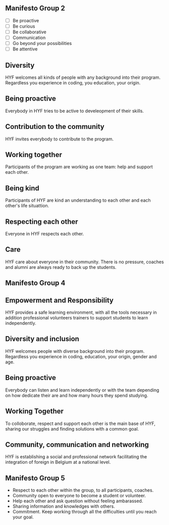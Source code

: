 <!--
- [ ] What do you believe are the core values at HackYourFuture?
- [ ] Discuss it with your team-members
- [ ] Write a HYF-manifesto in 5-10 sentences
-->

## Manifesto Group 2

- [ ] Be proactive
- [ ] Be curious
- [ ] Be collaborative
- [ ] Communication
- [ ] Go beyond your possibilities
- [ ] Be attentive

## Diversity 
HYF welcomes all kinds of people with any background into their program. Regardless you experience in coding, you education, your origin.
## Being proactive
Everybody in HYF tries to be active to develeopment of their skills.
## Contribution to the community
HYF invites everybody to contribute to the program.
## Working together
Participants of the program are working as one team: help and support each other.
## Being kind
Participants of HYF are kind an understanding to each other and each other's life situattion.
## Respecting each other
Everyone in HYF respects each other.
## Care
HYF care about everyone in their community. There is no pressure, coaches and alumni are always ready to back up the students.


## Manifesto Group 4

## Empowerment and Responsibility 
HYF provides a safe learning environment, with all the tools necessary in addition professional volunteers trainers to  support  students to learn independently.

## Diversity and inclusion 

HYF welcomes people with diverse background into their program. Regardless you experience in coding, education, your origin, gender and age.
## Being proactive

Everybody can listen and learn independently or with the team depending on how dedicate their are and how many hours they spend studying.
## Working Together 

To colloborate, respect and support each other is the main base of HYF, sharing our struggles and finding solutions with a common goal.
## Community, communication and networking

HYF is establishing a social and professional network facilitating the integration of foreign in Belgium at a national level.


## Manifesto Group 5


- Respect to each other within the group, to all participants, coaches.
- Community open to everyone to become a student or volunteer. 
- Help each other and ask question without feeling ambarassed.
- Sharing information and knowledges with others.
- Commitment. Keep working through all the difficulties until you reach your goal.



